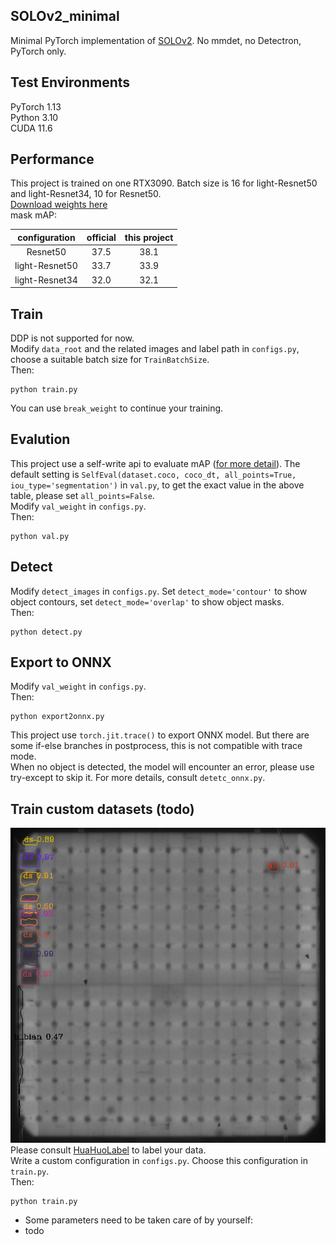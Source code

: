## SOLOv2_minimal
Minimal PyTorch implementation of [SOLOv2](https://arxiv.org/abs/2003.10152).  No mmdet, no Detectron, PyTorch only. 


## Test Environments  
PyTorch 1.13  
Python 3.10  
CUDA 11.6


## Performance 
This project is trained on one RTX3090. Batch size is 16 for light-Resnet50 and light-Resnet34, 10 for Resnet50.  
[Download weights here](https://github.com/feiyuhuahuo/SOLOv2_minimal/releases/tag/v1.0)  
mask mAP:  

| configuration  | official | this project |
|:--------------:|:--------:|:------------:|
|    Resnet50    |   37.5   |     38.1     |
| light-Resnet50 |   33.7   |     33.9     |
| light-Resnet34 |   32.0   |     32.1     |
 

## Train
DDP is not supported for now.  
Modify `data_root` and the related images and label path in `configs.py`, choose a suitable batch size for `TrainBatchSize`.  
Then:
```Shell
python train.py
```
You can use `break_weight` to continue your training.  

## Evalution
This project use a self-write api to evaluate mAP ([for more detail](https://github.com/feiyuhuahuo/COCO_improved)). 
The default setting is `SelfEval(dataset.coco, coco_dt, all_points=True, iou_type='segmentation')` in `val.py`, to get the exact value in the above table, please set `all_points=False`.  
Modify `val_weight` in `configs.py`.  
Then:  
```Shell
python val.py
```


## Detect
Modify `detect_images` in `configs.py`. Set `detect_mode='contour'` to show object contours, set `detect_mode='overlap'` to show object masks.  
Then:
```Shell
python detect.py
```


## Export to ONNX    
Modify `val_weight` in `configs.py`.  
Then:  
```Shell
python export2onnx.py
```
This project use `torch.jit.trace()` to export ONNX model. But there are some if-else branches in postprocess, this is not compatible with trace mode.  
When no object is detected, the model will encounter an error, please use try-except to skip it. For more details, consult `detetc_onnx.py`.  


## Train custom datasets (todo)
![example.bmp](docs%2Fexample.bmp)  
Please consult [HuaHuoLabel](https://github.com/feiyuhuahuo/HuaHuoLabel) to label your data.  
Write a custom configuration in `configs.py`. Choose this configuration in `train.py`.  
Then:  

```Shell
python train.py
```



- Some parameters need to be taken care of by yourself:
- todo

